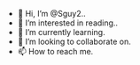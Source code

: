 - 👋 Hi, I’m @Sguy2..
- 👀 I’m interested in reading..
- 🌱 I’m currently learning.
- 💞️ I’m looking to collaborate on.
- 📫 How to reach me.

<!---
Sguy2/Sguy2 is a ✨ special ✨ repository because its `README.md` (this file) appears on your GitHub profile.
You can click the Preview link to take a look at your changes.
--->
